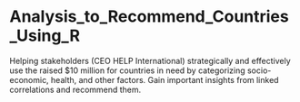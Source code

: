 # Analysis_to_Recommend_Countries_Using_R

Helping stakeholders (CEO HELP International) strategically and effectively use the raised $10 million for countries in need by categorizing socio-economic, health, and other factors. Gain important insights from linked correlations and recommend them.
